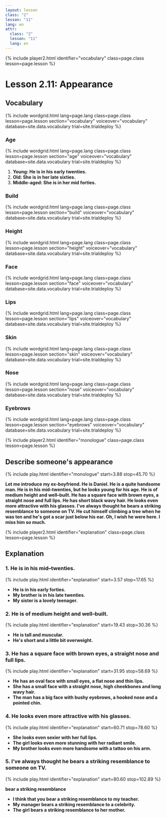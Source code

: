 ```yaml
---
layout: lesson
class: "2"
lesson: "11"
lang: en
attr:
  class: "2"
  lesson: "11"
  lang: en
---
```


{% include player2.html identifier="vocabulary" class=page.class lesson=page.lesson %}
# Lesson 2.11: Appearance  


## Vocabulary

{% include wordgrid.html lang=page.lang
		class=page.class 
		lesson=page.lesson 
		section="vocabulary"
		voiceover="vocabulary"
		database=site.data.vocabulary 
		trial=site.trialdeploy %}


### Age

{% include wordgrid.html lang=page.lang
		class=page.class 
		lesson=page.lesson 
		section="age"
		voiceover="vocabulary"
		database=site.data.vocabulary 
		trial=site.trialdeploy %}


1. __Young: He is in his early twenties.__
2. __Old: She is in her late sixties.__
3. __Middle-aged: She is in her mid forties.__

### Build 

{% include wordgrid.html lang=page.lang
		class=page.class 
		lesson=page.lesson 
		section="build"
		voiceover="vocabulary"
		database=site.data.vocabulary 
		trial=site.trialdeploy %}



### Height 

{% include wordgrid.html lang=page.lang
		class=page.class 
		lesson=page.lesson 
		section="height"
		voiceover="vocabulary"
		database=site.data.vocabulary 
		trial=site.trialdeploy %}


### Face

{% include wordgrid.html lang=page.lang
		class=page.class 
		lesson=page.lesson 
		section="face"
		voiceover="vocabulary"
		database=site.data.vocabulary 
		trial=site.trialdeploy %}


### Lips 

{% include wordgrid.html lang=page.lang
		class=page.class 
		lesson=page.lesson 
		section="lips"
		voiceover="vocabulary"
		database=site.data.vocabulary 
		trial=site.trialdeploy %}



### Skin 

{% include wordgrid.html lang=page.lang
		class=page.class 
		lesson=page.lesson 
		section="skin"
		voiceover="vocabulary"
		database=site.data.vocabulary 
		trial=site.trialdeploy %}



### Nose 

{% include wordgrid.html lang=page.lang
		class=page.class 
		lesson=page.lesson 
		section="nose"
		voiceover="vocabulary"
		database=site.data.vocabulary 
		trial=site.trialdeploy %}


### Eyebrows

{% include wordgrid.html lang=page.lang
		class=page.class 
		lesson=page.lesson 
		section="eyebrows"
		voiceover="vocabulary"
		database=site.data.vocabulary 
		trial=site.trialdeploy %}



 


{% include player2.html identifier="monologue" class=page.class lesson=page.lesson %}
## Describe someone's appearance 
{% include play.html identifier="monologue" start=3.88 stop=45.70 %}

__Let me introduce my ex-boyfriend. He is Daniel. He is a quite handsome man. He is in his mid–twenties, but he looks young for his age. He is of medium height and well–built. He has a square face with brown eyes, a straight nose and full lips. He has short black wavy hair. He looks even more attractive with his glasses. I've always thought he bears a striking resemblance to someone on TV. He cut himself climbing a tree when he was ten and he's got a scar just below his ear. Oh, I wish he were here. I miss him so much.__



{% include player2.html identifier="explanation" class=page.class lesson=page.lesson %}
## Explanation


### 1. He is in his mid–twenties.
{% include play.html identifier="explanation" start=3.57 stop=17.65 %}

- __He is in his early forties.__
- __My brother is in his late twenties.__
- __My sister is a lovely teenager.__


### 2. He is of medium height and well–built.
{% include play.html identifier="explanation" start=19.43 stop=30.36 %}

- __He is tall and muscular.__
- __He's short and a little bit overweight.__

### 3. He has a square face with brown eyes, a straight nose and full lips.
{% include play.html identifier="explanation" start=31.95 stop=58.69 %}

- __He has an oval face with small eyes, a flat nose and thin lips.__
- __She has a small face with a straight nose, high cheekbones and long wavy hair.__
- __The man has a big face with bushy eyebrows, a hooked nose and a pointed chin.__

### 4. He looks even more attractive with his glasses. 
{% include play.html identifier="explanation" start=60.71 stop=78.60 %}

- __She looks even sexier with her full lips.__
- __The girl looks even more stunning with her radiant smile.__
- __My brother looks even more handsome with a tattoo on his arm.__

### 5.  I’ve always thought he bears a striking resemblance to someone on TV.
{% include play.html identifier="explanation" start=80.60 stop=102.89 %}

__bear a striking resemblance__

- __I think that you bear a striking resemblance to my teacher.__
- __My manager bears a striking resemblance to a celebrity.__
- __The girl bears a striking resemblance to her mother.__
 
